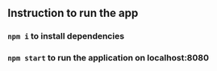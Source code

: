 ## Instruction to run the app

### `npm i` to install dependencies
### `npm start` to run the application on localhost:8080